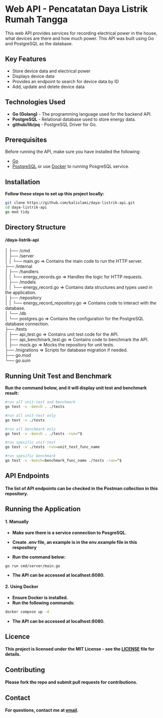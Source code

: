 # Web API - Pencatatan Daya Listrik Rumah Tangga

This web API provides services for recording electrical power in the house, what devices are there and how much power. This API was built using Go and PostgreSQL as the database.

## Key Features
- Store device data and electrical power
- Displays device data
- Provides an endpoint to search for device data by ID
- Add, update and delete device data

## Technologies Used
- **Go (Golang)** - The programming language used for the backend API.
- **PostgreSQL** - Relational database used to store energy data.
- **github/lib/pq** - PostgreSQL Driver for Go. 

## Prerequisites
Before running the API, make sure you have installed the following:
- [Go](https://go.dev/doc/install)
- [PostgreSQL](https://www.postgresql.org/download/) or use [Docker](https://docs.docker.com/get-started/get-docker/) to running PosgreSQL service.

## Installation

**Follow these steps to set up this project locally:**

   ```bash
   git clone https://github.com/kalislami/daya-listrik-api.git
   cd daya-listrik-api
   go mod tidy
   ```

## Directory Structure
#### /daya-listrik-api
│
├── /cmd   
│   ├── /server   
│   │    └── main.go => Contains the main code to run the HTTP server.   
├── /internal   
│   ├── /handlers   
│   │   └── energy_records.go => Handles the logic for HTTP requests.   
│   ├── /models   
│   │   └── energy_record.go => Contains data structures and types used in the application.   
│   ├── /repository   
│   │   └── energy_record_repository.go => Contains code to interact with the database.   
│   └── /db   
│       └── postgres.go => Contains the configuration for the PostgreSQL database connection.   
├── /tests   
│   ├── api_test.go => Contains unit test code for the API.   
│   ├── api_benchmark_test.go => Contains code to benchmark the API.   
│   ├── mock.go => Mocks the repository for unit tests.   
├── /migrations => Scripts for database migration if needed.   
├── go.mod   
└── go.sum   

## Running Unit Test and Benchmark
**Run the command below, and it will display unit test and benchmark result:**

   ```bash
   #run all unit-test and benchmark
   go test -v -bench . ./tests

   #run all unit-test only
   go test -v ./tests

   #run all benchmark only
   go test -v -bench . ./tests -run=^$

   #run spesific unit-test
   go test -v ./tests -run=unit_test_func_name

   #run spesific benchmark
   go test -v -bench=benchmark_func_name ./tests -run=^$
   ```

## API Endpoints
#### The list of API endpoints can be checked in the Postman collection in this repository.

## Running the Application

#### 1. Manually

- **Make sure there is a service connection to PosgreSQL.**
- **Create .env file, an example is in the env.example file in this respository**

- **Run the command below:**

```bash
go run cmd/server/main.go
   ```
- **The API can be accessed at localhost:8080.**

#### 2. Using Docker

- **Ensure Docker is installed.**
- **Run the following commands:**

```bash
docker compose up -d
   ```
- **The API can be accessed at localhost:8080.**

## Licence
#### This project is licensed under the MIT License - see the [LICENSE](LICENSE) file for details.

## Contributing
#### Please fork the repo and submit pull requests for contributions.

## Contact
#### For questions, contact me at [email](mailto:kamalgoritm@gmail.com).
